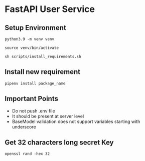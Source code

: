 # FastAPI User Service

## Setup Environment
~~~
python3.9 -m venv venv
~~~
~~~
source venv/bin/activate
~~~
~~~
sh scripts/install_requirements.sh
~~~

## Install new requirement
~~~
pipenv install package_name
~~~

## Important Points
- Do not push .env file
- It should be present at server level
- BaseModel validation does not support variables starting with underscore

## Get 32 characters long secret Key
~~~
openssl rand -hex 32
~~~